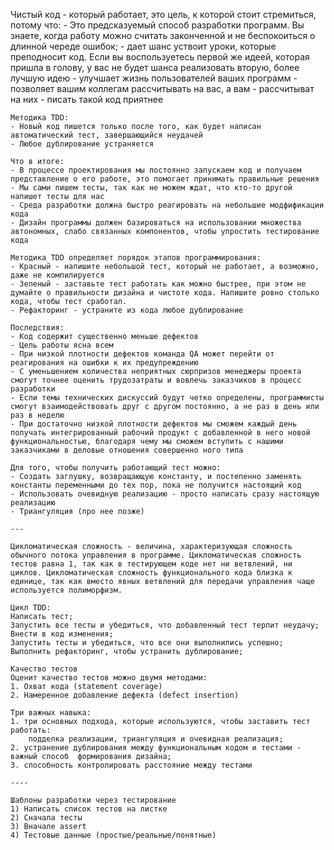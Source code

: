 Чистый код - который работает, это цель, к которой стоит стремиться, потому что:
    - Это предсказуемый способ разработки программ. Вы знаете, когда работу можно считать законченной и не беспокоиться о длинной череде ошибок;
    - дает шанс уствоит уроки, которые преподносит код. Если вы воспользуетесь первой же идеей, которая пришла в голову, у вас не будет шанса реализовать вторую, более лучшую идею
    - улучшает жизнь пользователей ваших программ
    - позволяет вашим коллегам рассчитывать на вас, а вам - рассчитыват на них
    - писать такой код приятнее

    Методика TDD:
    - Новый код пишется только после того, как будет написан автоматический тест, завершающийся неудачей
    - Любое дублирование устраняется

    Что в итоге:
    - В процессе проектирования мы постоянно запускаем код и получаем представление о его работе, это помогает принимать правильные решения
    - Мы сами пишем тесты, так как не можем ждат, что кто-то другой напишет тесты для нас
    - Среда разработки должна быстро реагировать на небольшие модфификации кода
    - Дизайн программы должен базироваться на использовании множества автономных, слабо связанных компонентов, чтобы упростить тестирование кода

    Методика TDD определяет порядок этапов программирования:
    - Красный - напишите небольшой тест, который не работает, а возможно, даже не компилируется
    - Зеленый - заставьте тест работать как можно быстрее, при этом не думайте о правильности дизайна и чистоте кода. Напишите ровно столько кода, чтобы тест сработал.
    - Рефакторинг - устраните из кода любое дублирование

    Последствия:
    - Код содержит существенно меньше дефектов
    - Цель работы ясна всем
    - При низкой плотности дефектов команда QA может перейти от реагирования на ошибки к их предупреждению
    - С уменьшением количества неприятных сюрпризов менеджеры проекта смогут точнее оценить трудозатраты и вовлечь заказчиков в процесс разработки
    - Если темы технических дискуссий будут четко определены, программисты смогут взаимодействовать друг с другом постоянно, а не раз в день или раз в неделю
    - При достаточно низкой плотности дефектов мы сможем каждый день получать интегрированный рабочий продукт с добавленной в него новой функциональностью, благодаря чему мы сможем вступить с нашими заказчиками в деловые отношения совершенно ного типа

    Для того, чтобы получить работающий тест можно:
    - Создать заглушку, возвращающую константу, и постепенно заменять константы переменными до тех пор, пока не получится настоящий код
    - Использовать очевидную реализацию - просто написать сразу настоящую реализацию
    - Триангуляция (про нее позже)

    ---

    Цикломатическая сложность - величина, характеризующая сложность обычного потока управления в программе. Цикломатическая сложность тестов равна 1, так как в тестирующем коде нет ни ветвлений, ни циклов. Цикломатическая сложность функционального кода близка к единице, так как вместо явных ветвлений для передачи управления чаще используется полиморфизм.

    Цикл TDD:
    Написать тест;
    Запустить все тесты и убедиться, что добавленный тест терпит неудачу;
    Внести в код изменения;
    Запустить тесты и убедиться, что все они выполнились успешно;
    Выполнить рефакторинг, чтобы устранить дублирование;

    Качество тестов
    Оценит качество тестов можно двумя методами:
    1. Охват кода (statement coverage)
    2. Намеренное добавление дефекта (defect insertion)

    Три важных навыка:
    1. три основных подхода, которые используются, чтобы заставить тест работать:
        подделка реализации, триангуляция и очевидная реализация;
    2. устранение дублирования между функциональным кодом и тестами - важный способ  формирования дизайна;
    3. способность контролировать расстояние между тестами

    ----

    Шаблоны разработки через тестирование
    1) Написать список тестов на листке
    2) Сначала тесты
    3) Вначале assert
    4) Тестовые данные (простые/реальные/понятные)
    
        